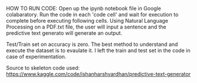HOW TO RUN CODE: Open up the ipynb notebook file in Google colabaratory. Run the code in each 'code cell' and wait for execution to complete before executing following cells.
Using Natural Language Processing on a PDF.txt file,  the user will input a sentence and the predictive text generato will generate an output. 

Test/Train set on accuracy is zero. The best method to understand and execute the dataset is to evaulate it. I left the train and test set in the code in case of experimentation. 

Source to skeleton code used: https://www.kaggle.com/code/ishanharshvardhan/predictive-text-generator
